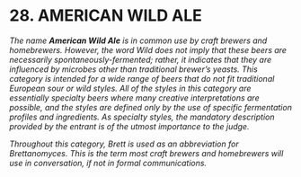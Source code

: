 # 28. AMERICAN WILD ALE

_The name **American Wild Ale** is in common use by craft brewers and homebrewers. However, the word Wild does not imply that these beers are necessarily spontaneously-fermented; rather, it indicates that they are influenced by microbes other than traditional brewer’s yeasts. This category is intended for a wide range of beers that do not fit traditional European sour or wild styles. All of the styles in this category are essentially specialty beers where many creative interpretations are possible, and the styles are defined only by the use of specific fermentation profiles and ingredients. As specialty styles, the mandatory description provided by the entrant is of the utmost importance to the judge._

_Throughout this category, Brett is used as an abbreviation for Brettanomyces. This is the term most craft brewers and homebrewers will use in conversation, if not in formal communications._
